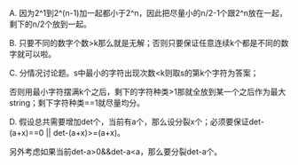 A. 因为2^1到2^(n-1)加一起都小于2^n，因此把尽量小的n/2-1个跟2^n放在一起，剩下的n/2个放到一起。

B. 只要不同的数字个数>k那么就是无解；否则只要保证任意连续k个都是不同的数字就可以啦。

C. 分情况讨论题。s中最小的字符出现次数<k则取s的第k个字符为答案；

   否则用最小字符摆满k个之后，剩下的字符种类>1那就全放到某一个之后作为最大string；剩下字符种类==1就尽量均分。
   
D. 假设总共需要增加det个，当前有a个，那么设分裂x个；必须要保证det-(a+x)==0 || det-(a+x)>=(a+x)。

   另外考虑如果当前det-a>0&&det-a<a，那么要分裂det-a个。
